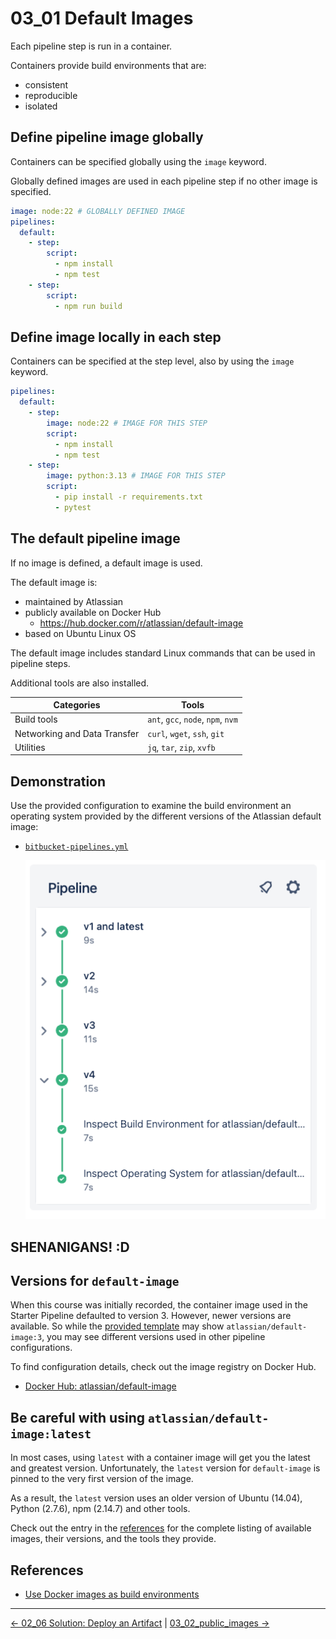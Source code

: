 # 03_01 Default Images

Each pipeline step is run in a container.

Containers provide build environments that are:

- consistent
- reproducible
- isolated

## Define pipeline image globally

Containers can be specified globally using the `image` keyword.

Globally defined images are used in each pipeline step if no other image is specified.

```yaml
image: node:22 # GLOBALLY DEFINED IMAGE
pipelines:
  default:
    - step:
        script:
          - npm install
          - npm test
    - step:
        script:
          - npm run build
```

## Define image locally in each step

Containers can be specified at the step level, also by using the `image` keyword.

```yaml
pipelines:
  default:
    - step:
        image: node:22 # IMAGE FOR THIS STEP
        script:
          - npm install
          - npm test
    - step:
        image: python:3.13 # IMAGE FOR THIS STEP
        script:
          - pip install -r requirements.txt
          - pytest
```

## The default pipeline image

If no image is defined, a default image is used.

The default image is:

- maintained by Atlassian
- publicly available on Docker Hub
  - https://hub.docker.com/r/atlassian/default-image
- based on Ubuntu Linux OS

The default image includes standard Linux commands that can be used in pipeline steps.

Additional tools are also installed.

| Categories                  | Tools                              |
|-----------------------------|------------------------------------|
|Build tools                  | `ant`, `gcc`, `node`, `npm`, `nvm` |
|Networking and Data Transfer | `curl`, `wget`, `ssh`, `git`       |
| Utilities                   | `jq`, `tar`, `zip`, `xvfb`         |

## Demonstration

Use the provided configuration to examine the build environment an operating system provided by the different versions of the Atlassian default image:

- [`bitbucket-pipelines.yml`](./bitbucket-pipelines.yml)

    ![](./images/SCR-20240602-slvw.png)

## SHENANIGANS! :D

## Versions for `default-image`
When this course was initially recorded, the container image used in the Starter Pipeline defaulted to version 3.  However, newer versions are available.  So while the [provided template](./bitbucket-pipelines.yml) may show `atlassian/default-image:3`, you may see different versions used in other pipeline configurations.

To find configuration details, check out the image registry on Docker Hub.

- [Docker Hub: atlassian/default-image](https://hub.docker.com/r/atlassian/default-image/tags)

## Be careful with using `atlassian/default-image:latest`

In most cases, using `latest` with a container image will get you the latest and greatest version.  Unfortunately, the `latest` version for `default-image` is pinned to the very first version of the image.

As a result, the `latest` version uses an older version of Ubuntu (14.04), Python (2.7.6), npm (2.14.7) and other tools.

Check out the entry in the [references](#references) for the complete listing of available images, their versions, and the tools they provide.

## References

- [Use Docker images as build environments ](https://support.atlassian.com/bitbucket-cloud/docs/use-docker-images-as-build-environments/)



<!-- FooterStart -->
---
[← 02_06 Solution: Deploy an Artifact](../../ch2_vars_artifacts/02_06_solution/README.md) | [03_02_public_images →](../03_02_public_images/README.md)
<!-- FooterEnd -->
